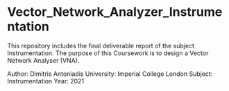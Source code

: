 # Vector_Network_Analyzer_Instrumentation
This repository includes the final deliverable report of the subject Instrumentation. The purpose of this Coursework is to design a Vector Network Analyser (VNA).

Author: Dimitris Antoniadis
University: Imperial College London
Subject: Instrumentation
Year: 2021
